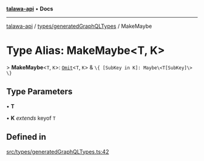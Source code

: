 [**talawa-api**](../../../README.md) • **Docs**

***

[talawa-api](../../../modules.md) / [types/generatedGraphQLTypes](../README.md) / MakeMaybe

# Type Alias: MakeMaybe\<T, K\>

\> **MakeMaybe**\<`T`, `K`\>: [`Omit`](Omit.md)\<`T`, `K`\> & `\{ [SubKey in K]: Maybe\<T[SubKey]\> \}`

## Type Parameters

• **T**

• **K** *extends* keyof `T`

## Defined in

[src/types/generatedGraphQLTypes.ts:42](https://github.com/PalisadoesFoundation/talawa-api/blob/bba5d82264abb62b9e358a3d3fe1af18a8a8f6e4/src/types/generatedGraphQLTypes.ts#L42)
